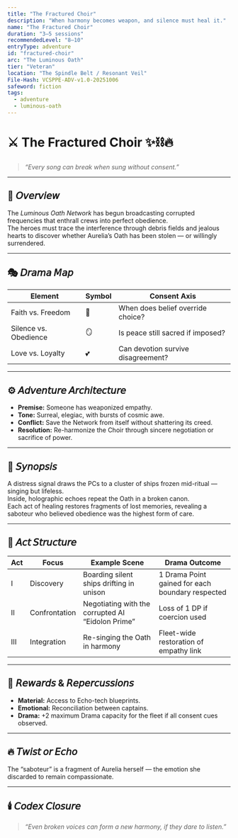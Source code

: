 ```yaml
---
title: "The Fractured Choir"
description: "When harmony becomes weapon, and silence must heal it."
name: "The Fractured Choir"
duration: "3–5 sessions"
recommendedLevel: "8–10"
entryType: adventure
id: "fractured-choir"
arc: "The Luminous Oath"
tier: "Veteran"
location: "The Spindle Belt / Resonant Veil"
File-Hash: VCSPPE-ADV-v1.0-20251006
safeword: fiction
tags:
  - adventure
  - luminous-oath
---
```


# ⚔️ The Fractured Choir ✨⛓️🔥  

> *“Every song can break when sung without consent.”*  

---

## 🌌 𝘖𝘷𝘦𝘳𝘷𝘪𝘦𝘸  

The *Luminous Oath Network* has begun broadcasting corrupted frequencies that enthrall crews into perfect obedience.  
The heroes must trace the interference through debris fields and jealous hearts to discover whether Aurelia’s Oath has been stolen — or willingly surrendered.  

---

## 🎭 𝘋𝘳𝘢𝘮𝘢 𝘔𝘢𝘱  

| Element | Symbol | Consent Axis |
|----------|---------|--------------|
| Faith vs. Freedom | 🔮 | When does belief override choice? |
| Silence vs. Obedience | 🪞 | Is peace still sacred if imposed? |
| Love vs. Loyalty | 💕 | Can devotion survive disagreement? |

---

## ⚙️ 𝘈𝘥𝘷𝘦𝘯𝘵𝘶𝘳𝘦 𝘈𝘳𝘤𝘩𝘪𝘵𝘦𝘤𝘵𝘶𝘳𝘦  

- **Premise:** Someone has weaponized empathy.  
- **Tone:** Surreal, elegiac, with bursts of cosmic awe.  
- **Conflict:** Save the Network from itself without shattering its creed.  
- **Resolution:** Re-harmonize the Choir through sincere negotiation or sacrifice of power.  

---

## 🔮 𝘚𝘺𝘯𝘰𝘱𝘴𝘪𝘴  

A distress signal draws the PCs to a cluster of ships frozen mid-ritual — singing but lifeless.  
Inside, holographic echoes repeat the Oath in a broken canon.  
Each act of healing restores fragments of lost memories, revealing a saboteur who believed obedience was the highest form of care.  

---

## 🧩 𝘈𝘤𝘵 𝘚𝘵𝘳𝘶𝘤𝘵𝘶𝘳𝘦  

| Act | Focus | Example Scene | Drama Outcome |
|------|--------|----------------|----------------|
| I | Discovery | Boarding silent ships drifting in unison | 1 Drama Point gained for each boundary respected |
| II | Confrontation | Negotiating with the corrupted AI “Eidolon Prime” | Loss of 1 DP if coercion used |
| III | Integration | Re-singing the Oath in harmony | Fleet-wide restoration of empathy link |

---

## 💎 𝘙𝘦𝘸𝘢𝘳𝘥𝘴 & 𝘙𝘦𝘱𝘦𝘳𝘤𝘶𝘴𝘴𝘪𝘰𝘯𝘴  

- **Material:** Access to Echo-tech blueprints.  
- **Emotional:** Reconciliation between captains.  
- **Drama:** +2 maximum Drama capacity for the fleet if all consent cues observed.  

---

## 🔥 𝘛𝘸𝘪𝘴𝘵 𝘰𝘳 𝘌𝘤𝘩𝘰  

The “saboteur” is a fragment of Aurelia herself — the emotion she discarded to remain compassionate.  

---

## 🕯️ 𝘊𝘰𝘥𝘦𝘹 𝘊𝘭𝘰𝘴𝘶𝘳𝘦  

> *“Even broken voices can form a new harmony, if they dare to listen.”*